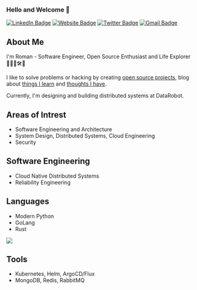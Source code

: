 ### Hello and Welcome 👋

[![LinkedIn Badge](https://img.shields.io/badge/-glushko.roman-blue?style=flat&logo=Linkedin&logoColor=white&link=https://www.linkedin.com/in/glushko-roman)](https://www.linkedin.com/in/glushko-roman)
[![Website Badge](https://img.shields.io/badge/-romaglushko.com-black?style=flat&logo=Google-Chrome&logoColor=white&http://romaglushko.com/)](http://romaglushko.com/)
[![Twitter Badge](https://img.shields.io/badge/-@roma_glushko-1ca0f1?style=flat&labelColor=1ca0f1&logo=twitter&logoColor=white&link=https://twitter.com/roma_glushko)](https://twitter.com/roma_glushko)
[![Gmail Badge](https://img.shields.io/badge/-roman.glushko.m-c14438?style=flat&logo=Gmail&logoColor=white&link=mailto:roman.glushko.m@gmail.com)](mailto:roman.glushko.m@gmail.com)

## About Me

I'm Roman - Software Engineer, Open Source Enthusiast and Life Explorer 👨‍💻🧪🛠💫

I like to solve problems or hacking by creating <a href="">open source projects</a>, blog about <a href="https://www.romaglushko.com/blog/">things I learn</a> and <a href="https://www.romaglushko.com/thoughts/">thoughts I have</a>.

Currently, I'm designing and building distributed systems at DataRobot.

## Areas of Intrest

- Software Engineering and Architecture
- System Design, Distributed Systems, Cloud Engineering
- Security

## Software Engineering

- Cloud Native Distributed Systems
- Reliability Engineering

## Languages

- Modern Python
- GoLang
- Rust

<img src="https://github-readme-stats.vercel.app/api/top-langs/?username=roma-glushko&layout=compact&langs_count=10&hide=jupyter%20notebook,php,matlab,twig,astro,html,mdx" />

## Tools

- Kubernetes, Helm, ArgoCD/Flux
- MongoDB, Redis, RabbitMQ
